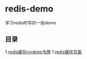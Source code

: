 # redis-demo
学习redis时写的一些demo

## 目录
1.[redis缓存cookies令牌](https://github.com/sucaiji/redis-demo/tree/master/cookie-cache)
1.[redis缓存页面](https://github.com/sucaiji/redis-demo/tree/master/page-cache)
